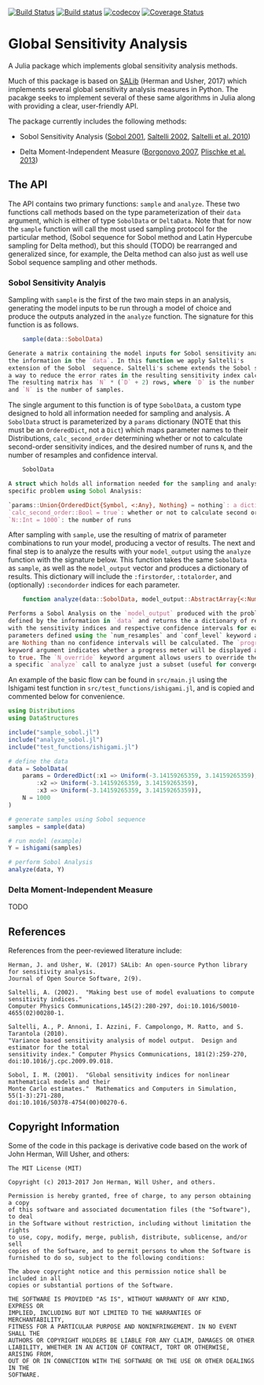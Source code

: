 [![Build Status](https://travis-ci.org/lrennels/GlobalSensitivityAnalysis.jl.svg?branch=master)](https://travis-ci.org/lrennels/GlobalSensitivityAnalysis.jl)
[![Build status](https://ci.appveyor.com/api/projects/status/github/lrennels/GlobalSensitivityAnalysis.jl?branch=master&?svg=true)](https://ci.appveyor.com/project/lrennels/globalsensitivityanalysis-jl)
[![codecov](https://codecov.io/gh/lrennels/GlobalSensitivityAnalysis.jl/branch/master/graph/badge.svg)](https://codecov.io/gh/lrennels/GlobalSensitivityAnalysis.jl)
[![Coverage Status](https://coveralls.io/repos/github/lrennels/GlobalSensitivityAnalysis.jl/badge.svg?branch=master)](https://coveralls.io/github/lrennels/GlobalSensitivityAnalysis.jl?branch=master)

# Global Sensitivity Analysis

A Julia package which implements global sensitivity analysis methods.

Much of this package is based on [SALib](https://github.com/SALib/SALib) (Herman and Usher, 2017) which implements several global sensitivity analysis measures in Python.  The pacakge seeks to implement several of these same algorithms in Julia along with providing a clear, user-friendly API.

The package currently includes the following methods:

- Sobol Sensitivity Analysis ([Sobol 2001](http://www.sciencedirect.com/science/article/pii/S0378475400002706), [Saltelli 2002](http://www.sciencedirect.com/science/article/pii/S0010465502002801), [Saltelli et al. 2010](http://www.sciencedirect.com/science/article/pii/S0010465509003087))

- Delta Moment-Independent Measure ([Borgonovo 2007](http://www.sciencedirect.com/science/article/pii/S0951832006000883), [Plischke et al. 2013](http://www.sciencedirect.com/science/article/pii/S0377221712008995))

## The API

The API contains two primary functions: `sample` and `analyze`. These two functions call methods based on the type parameterization of their `data` argument, which is either of type `SobolData` or `DeltaData`.  Note that for now the `sample` function will call the most used sampling protocol for the particular method, (Sobol sequence for Sobol method and Latin Hypercube sampling for Delta method), but this should (TODO) be rearranged and generalized since, for example, the Delta method can also just as well use Sobol sequence sampling and other methods. 

### Sobol Sensitivity Analyis

Sampling with `sample` is the first of the two main steps in an analysis, generating the model inputs to be run through a model of choice and produce the outputs analyzed in the `analyze` function.  The signature for this function is as follows.

```julia
    sample(data::SobolData)

Generate a matrix containing the model inputs for Sobol sensitivity analysis with 
the information in the `data`. In this function we apply Saltelli's 
extension of the Sobol  sequence. Saltelli's scheme extends the Sobol sequence in 
a way to reduce the error rates in the resulting sensitivity index calculations. 
The resulting matrix has `N` * (`D` + 2) rows, where `D` is the number of parameters 
and `N` is the number of samples.
```

The single argument to this function is of type `SobolData`, a custom type designed to hold all information needed for sampling and analysis. A `SobolData` struct is parameterized by a `params` dictionary (NOTE that this must be an `OrderedDict`, not a `Dict`) which maps parameter names to their Distributions, `calc_second_order` determining whether or not to calculate second-order sensitivity indices, and the desired number of runs `N`, and the number of resamples and confidence interval.

```julia
    SobolData

A struct which holds all information needed for the sampling and analysis of a
specific problem using Sobol Analysis:

`params::Union{OrderedDict{Symbol, <:Any}, Nothing} = nothing`: a dictionary mapping parameter names to their Distribution
`calc_second_order::Bool = true`: whether or not to calculate second order sensitivity indices
`N::Int = 1000`: the number of runs
```

After sampling with `sample`, use the resulting of matrix of parameter combinations to run your model, producing a vector of results.  The next and final step is to analyze the results with your `model_output` using the `analyze` function with the signature below. This function takes the same `SobolData` as `sample`, as well as the `model_output` vector and produces a dictionary of results.  This dictionary will include the `:firstorder`, `:totalorder`, and (optionally) `:secondorder` indices for each parameter.

```julia
    function analyze(data::SobolData, model_output::AbstractArray{<:Number, S}; num_resamples::Union{Nothing, Int} = 10_000, conf_level::Union{Nothing, Number} = 0.95, progress_meter::Bool = true, N_override::Union{Nothing, Integer}=nothing) 

Performs a Sobol Analysis on the `model_output` produced with the problem 
defined by the information in `data` and returns the a dictionary of results
with the sensitivity indices and respective confidence intervals for each of the
parameters defined using the `num_resamples` and `conf_level` keyword args. If these
are Nothing than no confidence intervals will be calculated. The `progress_meter`
keyword argument indicates whether a progress meter will be displayed and defaults
to true. The `N_override` keyword argument allows users to override the `N` used in
a specific `analyze` call to analyze just a subset (useful for convergence graphs).
```

An example of the basic flow can be found in `src/main.jl` using the Ishigami test function in `src/test_functions/ishigami.jl`, and is copied and commented below for convenience.

```julia
using Distributions
using DataStructures

include("sample_sobol.jl")
include("analyze_sobol.jl")
include("test_functions/ishigami.jl")

# define the data
data = SobolData(
    params = OrderedDict(:x1 => Uniform(-3.14159265359, 3.14159265359),
        :x2 => Uniform(-3.14159265359, 3.14159265359),
        :x3 => Uniform(-3.14159265359, 3.14159265359)),
    N = 1000
)

# generate samples using Sobol sequence
samples = sample(data)

# run model (example)
Y = ishigami(samples)

# perform Sobol Analysis
analyze(data, Y)
```
### Delta Moment-Independent Measure

TODO

## References

References from the peer-reviewed literature include:

    Herman, J. and Usher, W. (2017) SALib: An open-source Python library for sensitivity analysis. 
    Journal of Open Source Software, 2(9).

    Saltelli, A. (2002).  "Making best use of model evaluations to compute sensitivity indices." 
    Computer Physics Communications,145(2):280-297, doi:10.1016/S0010-4655(02)00280-1.

    Saltelli, A., P. Annoni, I. Azzini, F. Campolongo, M. Ratto, and S. Tarantola (2010).  
    "Variance based sensitivity analysis of model output.  Design and estimator for the total 
    sensitivity index." Computer Physics Communications, 181(2):259-270, 
    doi:10.1016/j.cpc.2009.09.018.

    Sobol, I. M. (2001).  "Global sensitivity indices for nonlinear mathematical models and their 
    Monte Carlo estimates."  Mathematics and Computers in Simulation, 55(1-3):271-280, 
    doi:10.1016/S0378-4754(00)00270-6.

## Copyright Information

Some of the code in this package is derivative code based on the work of John Herman, Will Usher, and others:

    The MIT License (MIT)

    Copyright (c) 2013-2017 Jon Herman, Will Usher, and others.

    Permission is hereby granted, free of charge, to any person obtaining a copy
    of this software and associated documentation files (the "Software"), to deal
    in the Software without restriction, including without limitation the rights
    to use, copy, modify, merge, publish, distribute, sublicense, and/or sell
    copies of the Software, and to permit persons to whom the Software is
    furnished to do so, subject to the following conditions:

    The above copyright notice and this permission notice shall be included in all
    copies or substantial portions of the Software.

    THE SOFTWARE IS PROVIDED "AS IS", WITHOUT WARRANTY OF ANY KIND, EXPRESS OR
    IMPLIED, INCLUDING BUT NOT LIMITED TO THE WARRANTIES OF MERCHANTABILITY,
    FITNESS FOR A PARTICULAR PURPOSE AND NONINFRINGEMENT. IN NO EVENT SHALL THE
    AUTHORS OR COPYRIGHT HOLDERS BE LIABLE FOR ANY CLAIM, DAMAGES OR OTHER
    LIABILITY, WHETHER IN AN ACTION OF CONTRACT, TORT OR OTHERWISE, ARISING FROM,
    OUT OF OR IN CONNECTION WITH THE SOFTWARE OR THE USE OR OTHER DEALINGS IN THE
    SOFTWARE.
